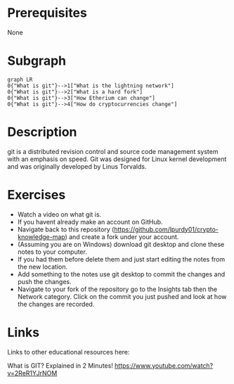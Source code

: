 # Prerequisites
None

# Subgraph

```mermaid
graph LR
0{"What is git"}-->1["What is the lightning network"]
0{"What is git"}-->2["What is a hard fork"]
0{"What is git"}-->3["How Etherium can change"]
0{"What is git"}-->4["How do cryptocurrencies change"]
```



# Description
git is a distributed revision control and source code management system with an emphasis on speed. Git was designed for Linux kernel development and was originally developed by Linus Torvalds.

# Exercises
- Watch a video on what git is.
- If you havent already make an account on GitHub.
- Navigate back to this repository (https://github.com/lpurdy01/crypto-knowledge-map) and create a fork under your account.
- (Assuming you are on Windows) download git desktop and clone these notes to your computer. 
- If you had them before delete them and just start editing the notes from the new location. 
- Add something to the notes use git desktop to commit the changes and push the changes.
- Navigate to your fork of the repository go to the Insights tab then the Network category. Click on the commit you just pushed and look at how the changes are recorded.

# Links
Links to other educational resources here:

What is GIT? Explained in 2 Minutes! https://www.youtube.com/watch?v=2ReR1YJrNOM
